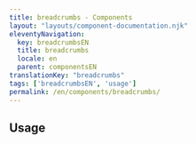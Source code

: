 ```yaml
---
title: breadcrumbs - Components
layout: "layouts/component-documentation.njk"
eleventyNavigation:
  key: breadcrumbsEN
  title: breadcrumbs
  locale: en
  parent: componentsEN
translationKey: "breadcrumbs"
tags: ['breadcrumbsEN', 'usage']
permalink: /en/components/breadcrumbs/
---
```


## Usage